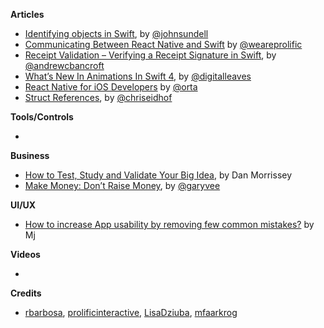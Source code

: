 
**Articles**

* [Identifying objects in Swift](https://www.swiftbysundell.com/posts/identifying-objects-in-swift), by [@johnsundell](https://twitter.com/johnsundell)
* [Communicating Between React Native and Swift](https://www.prolificinteractive.com/2017/07/14/communicating-react-native-swift/) by [@weareprolific](https://twitter.com/weareprolific)
* [Receipt Validation – Verifying a Receipt Signature in Swift](https://www.andrewcbancroft.com/2017/07/16/receipt-validation-verifying-a-receipt-signature-in-swift/), by [@andrewcbancroft](https://twitter.com/andrewcbancroft)
* [What’s New In Animations In Swift 4](https://digitalleaves.com/blog/2017/07/whats-new-animations-swift-4/), by [@digitalleaves](https://twitter.com/digitalleaves)
* [React Native for iOS Developers](http://artsy.github.io/blog/2017/07/06/React-Native-for-iOS-devs/) by [@orta](https://twitter.com/orta)
* [Struct References](http://chris.eidhof.nl/post/references/), by [@chriseidhof](https://twitter.com/chriseidhof)


**Tools/Controls**

*

**Business**

* [How to Test, Study and Validate Your Big Idea](https://medium.com/swlh/how-to-test-study-and-validate-your-big-idea-27f472045b2a), by Dan Morrissey
* [Make Money: Don’t Raise Money](https://medium.com/@garyvee/make-money-dont-raise-money-24a92dde76c5), by [@garyvee](https://twitter.com/garyvee)

**UI/UX**

* [How to increase App usability by removing few common mistakes?](https://blog.prototypr.io/how-to-increase-app-usability-by-removing-few-common-mistakes-b652560f7aa6) by Mj

**Videos**

*

**Credits**

* [rbarbosa](https://github.com/rbarbosa), [prolificinteractive](https://github.com/prolificinteractive), [LisaDziuba](https://github.com/lisadziuba), [mfaarkrog](https://github.com/mfaarkrog)
